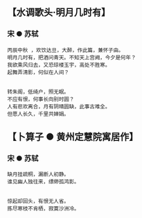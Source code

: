 ## 【水调歌头·明月几时有】

### 宋 ● 苏轼
```
丙辰中秋 ，欢饮达旦，大醉，作此篇，兼怀子由。
明月几时有，把酒问青天。不知天上宫阙，今夕是何年？
我欲乘风归去，又恐琼楼玉宇，高处不胜寒。
起舞弄清影，何似在人间？


转朱阁，低绮户，照无眠。
不应有恨，何事长向别时圆？
人有悲欢离合，月有阴晴圆缺，此事古难全。
但愿人长久，千里共婵娟。
```
## 【卜算子 ● 黄州定慧院寓居作】

### 宋 ● 苏轼
``` 
缺月挂疏桐，漏断人初静。
谁见幽人独往来，缥缈孤鸿影。


惊起却回头，有恨无人省。
拣尽寒枝不肯栖，寂寞沙洲冷。
```
